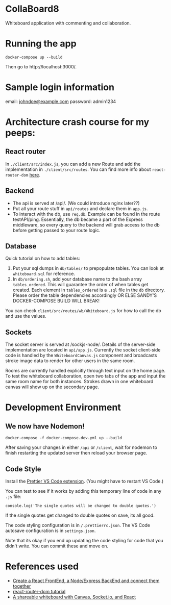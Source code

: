 # CollaBoard8

Whiteboard application with commenting and collaboration.

# Running the app

    docker-compose up --build

Then go to http://localhost:3000/.

# Sample login information

email: johndoe@example.com
password: admin1234

# Architecture crash course for my peeps:

## React router

In `./client/src/index.js`, you can add a new Route and add the implementation in `./client/src/routes`. You can find more info about `react-router-dom` [here](https://github.com/remix-run/react-router/blob/main/docs/getting-started/tutorial.md).

## Backend

-   The api is served at /api/. (We could introduce nginx later??)
-   Put all your route stuff in `api/routes` and declare them in `app.js`.
-   To interact with the db, use `req.db`. Example can be found in the route testAPI/ping. Essentially, the db became a part of the Express middleware, so every query to the backend will grab access to the db before getting passed to your route logic.

## Database

Quick tutorial on how to add tables:

1. Put your sql dumps in `db/tables/` to prepopulate tables. You can look at `whiteboard.sql` for reference.
2. In `db/ordering.sh`, add your database name to the bash array `tables_ordered`. This will guarantee the order of when tables get created. Each element in `tables_ordered` is a `.sql` file in the `db` directory. Please order the table dependencies accordingly OR ELSE SANDY'S DOCKER-COMPOSE BUILD WILL BREAK!

You can check `client/src/routes/wb/Whiteboard.js` for how to call the db and use the values.

## Sockets

The socket server is served at /sockjs-node/. Details of the server-side implementation are located in `api/app.js`.
Currently the socket client-side code is handled by the `WhiteboardCanvas.js` component and broadcasts stroke image data to render for other users in the same room.

Rooms are currently handled explicitly through text input on the home page. To test the whiteboard collaboration, open two tabs of the app and input the same room name for both instances. Strokes drawn in one whiteboard canvas will show up on the secondary page.

# Development Environment

## We now have Nodemon!

    docker-compose -f docker-compose.dev.yml up --build

After saving your changes in either `/api` or `/client`, wait for nodemon to finish restarting the updated server then reload your browser page.

## Code Style

Install the [Prettier VS Code extension](https://www.codereadability.com/automated-code-formatting-with-prettier/). (You might have to restart VS Code.)

You can test to see if it works by adding this temporary line of code in any `.js` file:

    console.log('The single quotes will be changed to double quotes.')

If the single quotes get changed to double quotes on save, its all good.

The code styling configuration is in `/.prettierrc.json`. The VS Code autosave configuration is in `settings.json`.

Note that its okay if you end up updating the code styling for code that you didn't write. You can commit these and move on.

# References used

-   [Create a React FrontEnd, a Node/Express BackEnd and connect them together](https://medium.com/@jrshenrique/create-a-react-frontend-a-node-express-backend-and-connect-them-together-c5798926047c)
-   [react-router-dom tutorial](https://github.com/remix-run/react-router/blob/main/docs/getting-started/tutorial.md)
-   [A shareable whiteboard with Canvas, Socket.io, and React](https://dev.to/jerrymcdonald/creating-a-shareable-whiteboard-with-canvas-socket-io-and-react-2en)
